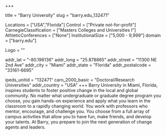 
+++

title = "Barry University"
slug = "barry.edu_132471"

Locations = ["USA","Florida"]
Control = ["Private not-for-profit"]
CarnegieClassification = ["Masters Colleges and Universities I"]
AthleticConferences = ["None"]
InstitutionalSize = ["5,000 - 9,999"]
domain = ["barry.edu"]

Logo = ""

addr_lat = "-80.196136"
addr_long = "25.878865"
addr_street = "11300 NE 2nd Ave"
addr_city = "Miami"
addr_state = "Florida"
addr_postalcode = "33161-6695"

ipeds_unitid = "132471"
carn_2000_basic = "Doctoral/Research Universities"
addr_country = "USA"
+++
    Barry University in Miami, Florida, inspires students to foster positive change in the local and global community. No matter what undergraduate or graduate degree program you choose, you gain hands-on experience and apply what you learn in the classroom to a rapidly changing world. You work with professors who mentor, encourage, and challenge you. You choose from a full array of campus activities that allow you to have fun, make friends, and develop your talents. At Barry, you prepare to join the next generation of change agents and leaders.
